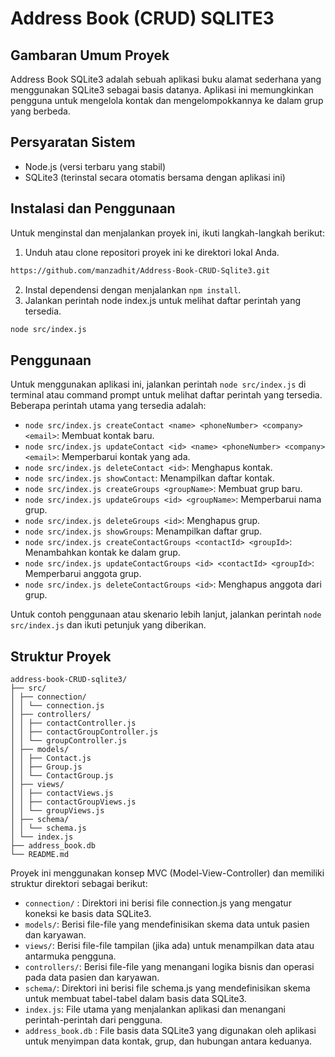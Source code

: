 # Address Book (CRUD) SQLITE3

## Gambaran Umum Proyek

Address Book SQLite3 adalah sebuah aplikasi buku alamat sederhana yang menggunakan SQLite3 sebagai basis datanya. Aplikasi ini memungkinkan pengguna untuk mengelola kontak dan mengelompokkannya ke dalam grup yang berbeda.

## Persyaratan Sistem

- Node.js (versi terbaru yang stabil)
- SQLite3 (terinstal secara otomatis bersama dengan aplikasi ini)

## Instalasi dan Penggunaan

Untuk menginstal dan menjalankan proyek ini, ikuti langkah-langkah berikut:
  1.  Unduh atau clone repositori proyek ini ke direktori lokal Anda.
  ```bash
  https://github.com/manzadhit/Address-Book-CRUD-Sqlite3.git
  ```
  2.  Instal dependensi dengan menjalankan `npm install`.
  3.  Jalankan perintah node index.js untuk melihat daftar perintah yang tersedia.
  ```bash
  node src/index.js
  ```

## Penggunaan

Untuk menggunakan aplikasi ini, jalankan perintah `node src/index.js` di terminal atau command prompt untuk melihat daftar perintah yang tersedia. Beberapa perintah utama yang tersedia adalah:

- `node src/index.js createContact <name> <phoneNumber> <company> <email>`: Membuat kontak baru.
- `node src/index.js updateContact <id> <name> <phoneNumber> <company> <email>`: Memperbarui kontak yang ada.
- `node src/index.js deleteContact <id>`: Menghapus kontak.
- `node src/index.js showContact`: Menampilkan daftar kontak.
- `node src/index.js createGroups <groupName>`: Membuat grup baru.
- `node src/index.js updateGroups <id> <groupName>`: Memperbarui nama grup.
- `node src/index.js deleteGroups <id>`: Menghapus grup.
- `node src/index.js showGroups`: Menampilkan daftar grup.
- `node src/index.js createContactGroups <contactId> <groupId>`: Menambahkan kontak ke dalam grup.
- `node src/index.js updateContactGroups <id> <contactId> <groupId>`: Memperbarui anggota grup.
- `node src/index.js deleteContactGroups <id>`: Menghapus anggota dari grup.

Untuk contoh penggunaan atau skenario lebih lanjut, jalankan perintah `node src/index.js` dan ikuti petunjuk yang diberikan.

## Struktur Proyek

```
address-book-CRUD-sqlite3/
├── src/
│ ├── connection/
│ │ └── connection.js
│ ├── controllers/
│ │ ├── contactController.js
│ │ ├── contactGroupController.js
│ │ └── groupController.js
│ ├── models/
│ │ ├── Contact.js
│ │ ├── Group.js
│ │ └── ContactGroup.js
│ ├── views/
│ │ ├── contactViews.js
│ │ ├── contactGroupViews.js
│ │ └── groupViews.js
│ ├── schema/
│ │ └── schema.js
│ └── index.js
├── address_book.db
└── README.md
```

Proyek ini menggunakan konsep MVC (Model-View-Controller) dan memiliki struktur direktori sebagai berikut:

- `connection/` : Direktori ini berisi file connection.js yang mengatur koneksi ke basis data SQLite3.
- `models/`: Berisi file-file yang mendefinisikan skema data untuk pasien dan karyawan.
- `views/`: Berisi file-file tampilan (jika ada) untuk menampilkan data atau antarmuka pengguna.
- `controllers/`: Berisi file-file yang menangani logika bisnis dan operasi pada data pasien dan karyawan.
- `schema/`: Direktori ini berisi file schema.js yang mendefinisikan skema untuk membuat tabel-tabel dalam basis data SQLite3.
- `index.js`: File utama yang menjalankan aplikasi dan menangani perintah-perintah dari pengguna.
- `address_book.db` : File basis data SQLite3 yang digunakan oleh aplikasi untuk menyimpan data kontak, grup, dan hubungan antara keduanya.
